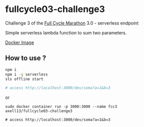 # fullcycle03-challenge3

Challenge 3 of the [Full Cycle Marathon](https://maratona.fullcycle.com.br/) 3.0 - serverless endpoint

Simple serverless lambda function to sum two parameters.

[Docker Image](https://hub.docker.com/r/axell13/fullcycle03-challenge3)

## How to use ?

```sh
npm i
npm i -g serverless
sls offline start

# access http://localhost:3000/dev/soma?a=1&b=3
```

or

```
sudo docker container run -p 3000:3000 --name fcc3 axell13/fullcycle03-challenge3

# access http://localhost:3000/dev/soma?a=1&b=3
```
